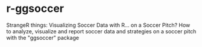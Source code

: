 # r-ggsoccer
StrangeR things: Visualizing Soccer Data with R… on a Soccer Pitch? How to analyze, visualize and report soccer data and strategies on a soccer pitch with the "ggsoccer" package

